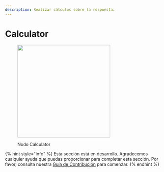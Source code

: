 ```yaml
---
description: Realizar cálculos sobre la respuesta.
---
```


# Calculator

<figure><img src="../../../.gitbook/assets/image--1---1---1---1---1---1---1---1---1---1-.png" alt="" width="302"><figcaption><p>Nodo Calculator</p></figcaption></figure>

{% hint style="info" %}
Esta sección está en desarrollo. Agradecemos cualquier ayuda que puedas proporcionar para completar esta sección. Por favor, consulta nuestra [Guía de Contribución](../../../contributing/) para comenzar.
{% endhint %}
